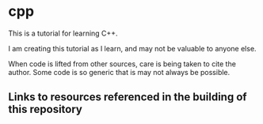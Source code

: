 # cpp

This is a tutorial for learning C++.

I am creating this tutorial as I learn, and may not be valuable to anyone else. 

When code is lifted from other sources, care is being taken to cite the author. Some code is so generic that is may not always be possible.

## Links to resources referenced in the building of this repository
